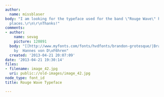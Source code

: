 ```yaml
---
author:
  name: missblaser
body: "I am looking for the typeface used for the band \"Rouge Wave\" here in multiple
  places.\r\n\r\nThanks!"
comments:
- author:
    name: sevag
    picture: 120891
  body: "[[http://www.myfonts.com/fonts/hvdfonts/brandon-grotesque/|Brandon Grotesque]]
    by  Hannes von D\xF6hren"
  created: '2013-04-21 20:07:09'
date: '2013-04-21 19:30:14'
files:
- filename: image_42.jpg
  uri: public://old-images/image_42.jpg
node_type: font_id
title: Rouge Wave Typeface

---
```

